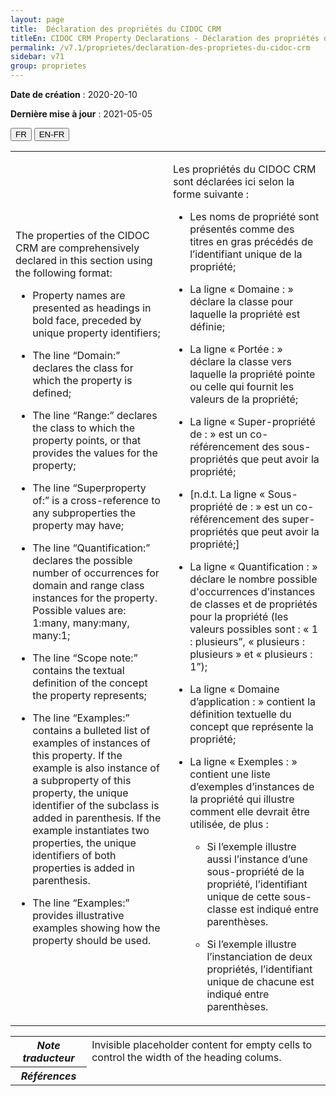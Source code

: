 ```yaml
---
layout: page
title:  Déclaration des propriétés du CIDOC CRM
titleEn: CIDOC CRM Property Declarations - Déclaration des propriétés du CIDOC CRM
permalink: /v7.1/proprietes/declaration-des-proprietes-du-cidoc-crm
sidebar: v71
group: proprietes
---
```


**Date de création** : 2020-20-10

**Dernière mise à jour** : 2021-05-05

<div class="lang-buttons">
  <button id="fr" class="activate">FR</button>
  <button id="en-fr">EN-FR</button>
</div>


<table class="text">
<colgroup>
<col style="width: 50%">
</colgroup>
<tbody>
<tr>
<td class="en"><p>The properties of the CIDOC CRM are comprehensively declared in this section using the following format:</p>
<ul>
<li>
<p>Property names are presented as headings in bold face, preceded by unique property identifiers;</p>
</li>
<li>
<p>The line “Domain:” declares the class for which the property is defined;</p>
</li>
<li>
<p>The line “Range:” declares the class to which the property points, or that provides the values for the property;</p>
</li>
<li>
<p>The line “Superproperty of:” is a cross-reference to any subproperties the property may have;</p>
</li>
<li>
<p>The line “Quantification:” declares the possible number of occurrences for domain and range class instances for the property. Possible values are: 1:many, many:many, many:1;</p>
</li>
<li>
<p>The line “Scope note:” contains the textual definition of the concept the property represents;</p>
</li>
<li>
<p>The line “Examples:” contains a bulleted list of examples of instances of this property. If the example is also instance of a subproperty of this property, the unique identifier of the subclass is added in parenthesis. If the example instantiates two properties, the unique identifiers of both properties is added in parenthesis.</p>
</li>
<li>
<p>The line “Examples:” provides illustrative examples showing how the property should be used.</p>
</li>
</ul></td>
<td><p><span id="_1opuj5n" class="anchor"></span>Les propriétés du CIDOC CRM sont déclarées ici selon la forme suivante :</p>
<ul>
<li>
<p>Les noms de propriété sont présentés comme des titres en gras précédés de l’identifiant unique de la propriété;</p>
</li>
<li>
<p>La ligne « Domaine : » déclare la classe pour laquelle la propriété est définie;</p>
</li>
<li>
<p>La ligne « Portée : » déclare la classe vers laquelle la propriété pointe ou celle qui fournit les valeurs de la propriété;</p>
</li>
<li>
<p>La ligne « Super-propriété de : » est un co-référencement des sous-propriétés que peut avoir la propriété;</p>
</li>
<li>
<p>[n.d.t. La ligne « Sous-propriété de : » est un co-référencement des super-propriétés que peut avoir la propriété;]</p>
</li>
<li>
<p>La ligne « Quantification : » déclare le nombre possible d'occurrences d’instances de classes et de propriétés pour la propriété (les valeurs possibles sont : « 1 : plusieurs”, « plusieurs : plusieurs » et « plusieurs : 1”);</p>
</li>
<li>
<p>La ligne « Domaine d’application : » contient la définition textuelle du concept que représente la propriété;</p>
</li>
<li>
<p>La ligne « Exemples : » contient une liste d’exemples d’instances de la propriété qui illustre comment elle devrait être utilisée, de plus :</p>

<ul>
<li>
<p>Si l’exemple illustre aussi l’instance d’une sous-propriété de la propriété, l’identifiant unique de cette sous-classe est indiqué entre parenthèses.</p>
</li>
<li>
<p>Si l’exemple illustre l’instanciation de deux propriétés, l’identifiant unique de chacune est indiqué entre parenthèses.</p>
</li>
</ul></li>
</ul></td>
</tr>
</tbody>
</table>
<table>
<tbody>
<tr>
<th><em>Note traducteur</em></th>
<td><span class="empty-cell">Invisible placeholder content for empty cells to control the width of the heading colums.</span></td>
</tr>
<tr>
<th><em>Références</em></th>
<td></td>
</tr>
</tbody>
</table>



